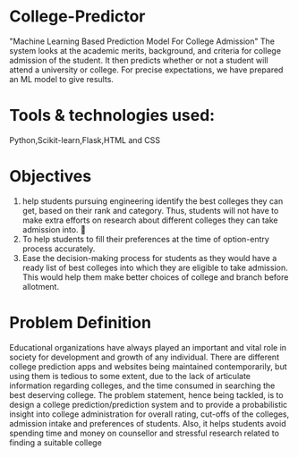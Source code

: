 # College-Predictor
"Machine Learning Based Prediction Model For College Admission"
The system looks at the academic merits, background, and criteria for college admission of the student. It then predicts whether or not a student will attend a university or college. For precise expectations, we have prepared an ML model to give results.
# Tools & technologies used:
Python,Scikit-learn,Flask,HTML and CSS
# Objectives
1.  help students pursuing engineering identify the best colleges they can get, based on their rank and category. Thus, students will not have to make extra efforts on research about different colleges they can take admission into. 
2.  To help students to fill their preferences at the time of option-entry process accurately.
3.  Ease the decision-making process for students as they would have a ready list of best colleges into which they are eligible to take admission. This would help them make better choices of college and branch before allotment.
# Problem Definition 
Educational organizations have always played an important and vital role in society for development and growth of any individual. There are different college prediction apps and websites being maintained contemporarily, but using them is tedious to some extent, due to the lack of articulate information regarding colleges, and the time consumed in searching the best deserving college. The problem statement, hence being tackled, is to design a college prediction/prediction system and to provide a probabilistic insight into college administration for overall rating, cut-offs of the colleges, admission intake and preferences of students. Also, it helps students avoid spending time and money on counsellor and stressful research related to finding a suitable college
